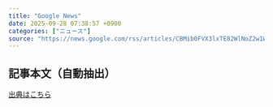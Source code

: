 ```yaml
---
title: "Google News"
date: 2025-09-28 07:38:57 +0900
categories: ["ニュース"]
source: "https://news.google.com/rss/articles/CBMib0FVX3lxTE82WlNoZ2w1WWctR1k3aVBDSHhxSUZxemxkUTJ1M051V3dzRjE0TXpoOGV5eUx5aDNLMDZfOTZ4cnRIVFExbHRLaWhtZkZjUjF4dVBrQUNFbzRwZ2ZWMFBicl9QMjZ2VVVhSmgzajlkWQ?oc=5"
---
```


## 記事本文（自動抽出）
<body class="y0K44d EA71Tc" id="readabilityBody"></body>

[出典はこちら](https://news.google.com/rss/articles/CBMib0FVX3lxTE82WlNoZ2w1WWctR1k3aVBDSHhxSUZxemxkUTJ1M051V3dzRjE0TXpoOGV5eUx5aDNLMDZfOTZ4cnRIVFExbHRLaWhtZkZjUjF4dVBrQUNFbzRwZ2ZWMFBicl9QMjZ2VVVhSmgzajlkWQ?oc=5)
